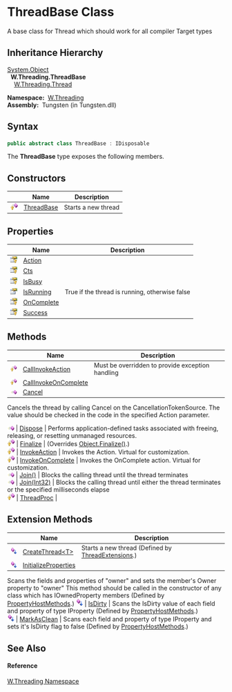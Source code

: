 ThreadBase Class
================
  A base class for Thread which should work for all compiler Target types


Inheritance Hierarchy
---------------------
[System.Object][1]  
  **W.Threading.ThreadBase**  
    [W.Threading.Thread][2]  

  **Namespace:**  [W.Threading][3]  
  **Assembly:**  Tungsten (in Tungsten.dll)

Syntax
------

```csharp
public abstract class ThreadBase : IDisposable
```

The **ThreadBase** type exposes the following members.


Constructors
------------

                    | Name            | Description         
------------------- | --------------- | ------------------- 
![Protected method] | [ThreadBase][4] | Starts a new thread 


Properties
----------

                      | Name            | Description                                    
--------------------- | --------------- | ---------------------------------------------- 
![Protected property] | [Action][5]     |                                                
![Protected property] | [Cts][6]        |                                                
![Protected property] | [IsBusy][7]     |                                                
![Public property]    | [IsRunning][8]  | True if the thread is running, otherwise false 
![Protected property] | [OnComplete][9] |                                                
![Protected property] | [Success][10]   |                                                


Methods
-------

                    | Name                       | Description                                                                                                                                     
------------------- | -------------------------- | ----------------------------------------------------------------------------------------------------------------------------------------------- 
![Protected method] | [CallInvokeAction][11]     | Must be overridden to provide exception handling                                                                                                
![Protected method] | [CallInvokeOnComplete][12] |                                                                                                                                                 
![Public method]    | [Cancel][13]               | 
Cancels the thread by calling Cancel on the CancellationTokenSource. The value should be checked in the code in the specified Action parameter.
 
![Public method]    | [Dispose][14]              | Performs application-defined tasks associated with freeing, releasing, or resetting unmanaged resources.                                        
![Protected method] | [Finalize][15]             | (Overrides [Object.Finalize()][16].)                                                                                                            
![Protected method] | [InvokeAction][17]         | Invokes the Action. Virtual for customization.                                                                                                  
![Protected method] | [InvokeOnComplete][18]     | Invokes the OnComplete action. Virtual for customization.                                                                                       
![Public method]    | [Join()][19]               | Blocks the calling thread until the thread terminates                                                                                           
![Public method]    | [Join(Int32)][20]          | Blocks the calling thread until either the thread terminates or the specified milliseconds elapse                                               
![Protected method] | [ThreadProc][21]           |                                                                                                                                                 


Extension Methods
-----------------

                           | Name                       | Description                                                                                                                                                                                                                      
-------------------------- | -------------------------- | -------------------------------------------------------------------------------------------------------------------------------------------------------------------------------------------------------------------------------- 
![Public Extension Method] | [CreateThread&lt;T>][22]   | Starts a new thread (Defined by [ThreadExtensions][23].)                                                                                                                                                                         
![Public Extension Method] | [InitializeProperties][24] | 
Scans the fields and properties of "owner" and sets the member's Owner property to "owner" This method should be called in the constructor of any class which has IOwnedProperty members
 (Defined by [PropertyHostMethods][25].) 
![Public Extension Method] | [IsDirty][26]              | 
Scans the IsDirty value of each field and property of type IProperty
 (Defined by [PropertyHostMethods][25].)                                                                                                                 
![Public Extension Method] | [MarkAsClean][27]          | 
Scans each field and property of type IProperty and sets it's IsDirty flag to false
 (Defined by [PropertyHostMethods][25].)                                                                                                  


See Also
--------

#### Reference
[W.Threading Namespace][3]  

[1]: http://msdn.microsoft.com/en-us/library/e5kfa45b
[2]: ../Thread/README.md
[3]: ../README.md
[4]: _ctor.md
[5]: Action.md
[6]: Cts.md
[7]: IsBusy.md
[8]: IsRunning.md
[9]: OnComplete.md
[10]: Success.md
[11]: CallInvokeAction.md
[12]: CallInvokeOnComplete.md
[13]: Cancel.md
[14]: Dispose.md
[15]: Finalize.md
[16]: http://msdn.microsoft.com/en-us/library/4k87zsw7
[17]: InvokeAction.md
[18]: InvokeOnComplete.md
[19]: Join.md
[20]: Join_1.md
[21]: ThreadProc.md
[22]: ../ThreadExtensions/CreateThread__1.md
[23]: ../ThreadExtensions/README.md
[24]: ../../W/PropertyHostMethods/InitializeProperties.md
[25]: ../../W/PropertyHostMethods/README.md
[26]: ../../W/PropertyHostMethods/IsDirty.md
[27]: ../../W/PropertyHostMethods/MarkAsClean.md
[28]: ../../_icons/Help.png
[Protected method]: ../../_icons/protmethod.gif "Protected method"
[Protected property]: ../../_icons/protproperty.gif "Protected property"
[Public property]: ../../_icons/pubproperty.gif "Public property"
[Public method]: ../../_icons/pubmethod.gif "Public method"
[Public Extension Method]: ../../_icons/pubextension.gif "Public Extension Method"